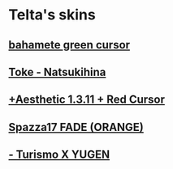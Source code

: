 # Telta's skins

## [bahamete green cursor](https://puu.sh/EPmhK/c889b96d5f.osk)

## [Toke - Natsukihina](https://puu.sh/EPmjr/8ac51dc4de.osk)

## [+Aesthetic 1.3.11 + Red Cursor](https://puu.sh/EPmlN/775af9f2b9.osk)

## [Spazza17 FADE (ORANGE)](https://puu.sh/EPH4c/21f6bb2a01.osk)

## [- Turismo X YUGEN](https://puu.sh/EPH4T/980fe6f15e.osk)
